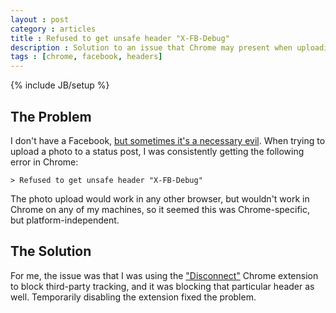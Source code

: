 ```yaml
---
layout : post
category : articles
title : Refused to get unsafe header "X-FB-Debug"
description : Solution to an issue that Chrome may present when uploading a photo to a Facebook status post.
tags : [chrome, facebook, headers]
---
```

{% include JB/setup %}

## The Problem
I don't have a Facebook, [but sometimes it's a necessary
evil](http://facebook.com/theworksphilly). When trying to upload a photo to a
status post, I was consistently getting the following error in Chrome:

    > Refused to get unsafe header "X-FB-Debug"

The photo upload would work in any other browser, but wouldn't work in Chrome on
any of my machines, so it seemed this was Chrome-specific, but
platform-independent.

## The Solution

For me, the issue was that I was using the
["Disconnect"](https://chrome.google.com/webstore/detail/disconnect/jeoacafpbcihiomhlakheieifhpjdfeo)
Chrome extension to block third-party tracking, and it was blocking that
particular header as well. Temporarily disabling the extension fixed the
problem.
